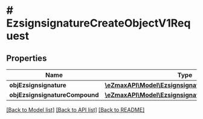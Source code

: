 # # EzsignsignatureCreateObjectV1Request

## Properties

Name | Type | Description | Notes
------------ | ------------- | ------------- | -------------
**objEzsignsignature** | [**\eZmaxAPI\Model\EzsignsignatureRequest**](EzsignsignatureRequest.md) |  | [optional]
**objEzsignsignatureCompound** | [**\eZmaxAPI\Model\EzsignsignatureRequestCompound**](EzsignsignatureRequestCompound.md) |  | [optional]

[[Back to Model list]](../../README.md#models) [[Back to API list]](../../README.md#endpoints) [[Back to README]](../../README.md)
